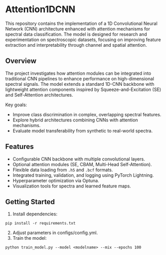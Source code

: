 # Attention1DCNN

This repository contains the implementation of a 1D Convolutional Neural Network (CNN) architecture enhanced with attention mechanisms for spectral data classification. The model is designed for research and experimentation on spectroscopic datasets, focusing on improving feature extraction and interpretability through channel and spatial attention.

## Overview

The project investigates how attention modules can be integrated into traditional CNN pipelines to enhance performance on high-dimensional spectral signals. The model extends a standard 1D-CNN backbone with lightweight attention components inspired by Squeeze-and-Excitation (SE) and Self-Attention architectures.

Key goals:
- Improve class discrimination in complex, overlapping spectral features.
- Explore hybrid architectures combining CNNs with attention mechanisms.
- Evaluate model transferability from synthetic to real-world spectra.

## Features

- Configurable CNN backbone with multiple convolutional layers.
- Optional attention modules (SE, CBAM, Multi-Head Self-Attention).
- Flexible data loading from `.h5` and `.bcf` formats.
- Integrated training, validation, and logging using PyTorch Lightning.
- Hyperparameter optimization via Optuna.
- Visualization tools for spectra and learned feature maps.


## Getting Started

1. Install dependencies:
```
pip install -r requirements.txt
```
2. Adjust parameters in configs/config.yml.
3. Train the model:
```
python train_model.py --model <modelname> --mix --epochs 100
```



